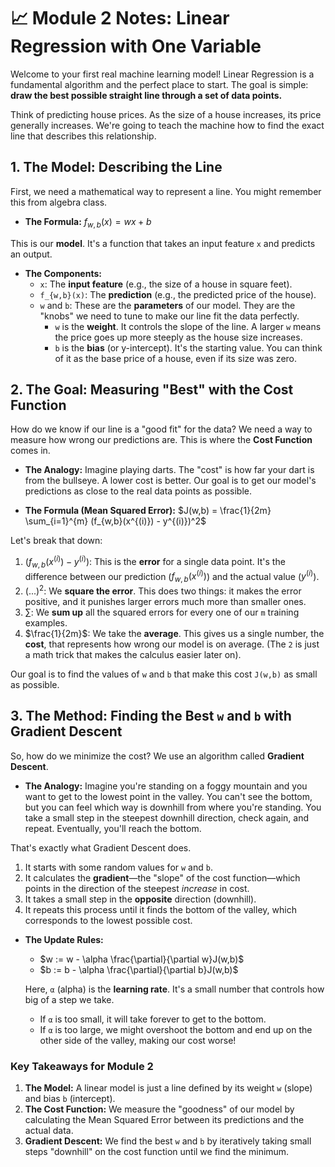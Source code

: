 # 📈 Module 2 Notes: Linear Regression with One Variable

Welcome to your first real machine learning model! Linear Regression is a fundamental algorithm and the perfect place to start. The goal is simple: **draw the best possible straight line through a set of data points.**

Think of predicting house prices. As the size of a house increases, its price generally increases. We're going to teach the machine how to find the exact line that describes this relationship.

## 1. The Model: Describing the Line

First, we need a mathematical way to represent a line. You might remember this from algebra class.

* **The Formula:** $f_{w,b}(x) = wx + b$

This is our **model**. It's a function that takes an input feature `x` and predicts an output.

* **The Components:**
    * `x`: The **input feature** (e.g., the size of a house in square feet).
    * `f_{w,b}(x)`: The **prediction** (e.g., the predicted price of the house).
    * `w` and `b`: These are the **parameters** of our model. They are the "knobs" we need to tune to make our line fit the data perfectly.
        * `w` is the **weight**. It controls the slope of the line. A larger `w` means the price goes up more steeply as the house size increases.
        * `b` is the **bias** (or y-intercept). It's the starting value. You can think of it as the base price of a house, even if its size was zero.

## 2. The Goal: Measuring "Best" with the Cost Function

How do we know if our line is a "good fit" for the data? We need a way to measure how wrong our predictions are. This is where the **Cost Function** comes in.

* **The Analogy:** Imagine playing darts. The "cost" is how far your dart is from the bullseye. A lower cost is better. Our goal is to get our model's predictions as close to the real data points as possible.

* **The Formula (Mean Squared Error):** $J(w,b) = \frac{1}{2m} \sum_{i=1}^{m} (f_{w,b}(x^{(i)}) - y^{(i)})^2$

Let's break that down:
1.  $(f_{w,b}(x^{(i)}) - y^{(i)})$: This is the **error** for a single data point. It's the difference between our prediction ($f_{w,b}(x^{(i)})$) and the actual value ($y^{(i)}$).
2.  $(...)^2$: We **square the error**. This does two things: it makes the error positive, and it punishes larger errors much more than smaller ones.
3.  $\sum$: We **sum up** all the squared errors for every one of our `m` training examples.
4.  $\frac{1}{2m}$: We take the **average**. This gives us a single number, the **cost**, that represents how wrong our model is on average. (The `2` is just a math trick that makes the calculus easier later on).

Our goal is to find the values of `w` and `b` that make this cost `J(w,b)` as small as possible.

## 3. The Method: Finding the Best `w` and `b` with Gradient Descent

So, how do we minimize the cost? We use an algorithm called **Gradient Descent**.

* **The Analogy:** Imagine you're standing on a foggy mountain and you want to get to the lowest point in the valley. You can't see the bottom, but you can feel which way is downhill from where you're standing. You take a small step in the steepest downhill direction, check again, and repeat. Eventually, you'll reach the bottom.

That's exactly what Gradient Descent does.
1.  It starts with some random values for `w` and `b`.
2.  It calculates the **gradient**—the "slope" of the cost function—which points in the direction of the steepest *increase* in cost.
3.  It takes a small step in the **opposite** direction (downhill).
4.  It repeats this process until it finds the bottom of the valley, which corresponds to the lowest possible cost.

* **The Update Rules:**
    * $w := w - \alpha \frac{\partial}{\partial w}J(w,b)$
    * $b := b - \alpha \frac{\partial}{\partial b}J(w,b)$

    Here, `α` (alpha) is the **learning rate**. It's a small number that controls how big of a step we take.
    * If `α` is too small, it will take forever to get to the bottom.
    * If `α` is too large, we might overshoot the bottom and end up on the other side of the valley, making our cost worse!

### Key Takeaways for Module 2

1.  **The Model:** A linear model is just a line defined by its weight `w` (slope) and bias `b` (intercept).
2.  **The Cost Function:** We measure the "goodness" of our model by calculating the Mean Squared Error between its predictions and the actual data.
3.  **Gradient Descent:** We find the best `w` and `b` by iteratively taking small steps "downhill" on the cost function until we find the minimum.